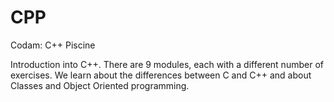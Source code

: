 # CPP
Codam: C++ Piscine

Introduction into C++.
There are 9 modules, each with a different number of exercises. We learn about the differences between C and C++ and about Classes and Object Oriented programming.
